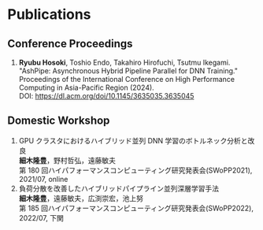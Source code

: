 # Publications

## Conference Proceedings

1. **Ryubu Hosoki**, Toshio Endo, Takahiro Hirofuchi, Tsutmu Ikegami. "AshPipe: Asynchronous Hybrid Pipeline Parallel for DNN Training." Proceedings of the International Conference on High Performance Computing in Asia-Pacific Region (2024).  
DOI: https://dl.acm.org/doi/10.1145/3635035.3635045

## Domestic Workshop

1. GPU クラスタにおけるハイブリッド並列 DNN 学習のボトルネック分析と改良  
   **細木隆豊**，野村哲弘，遠藤敏夫  
   第 180 回ハイパフォーマンスコンピューティング研究発表会(SWoPP2021), 2021/07, online
1. 負荷分散を改善したハイブリッドパイプライン並列深層学習手法  
   **細木隆豊**，遠藤敏夫，広渕崇宏，池上努  
   第 185 回ハイパフォーマンスコンピューティング研究発表会(SWoPP2022), 2022/07, 下関
